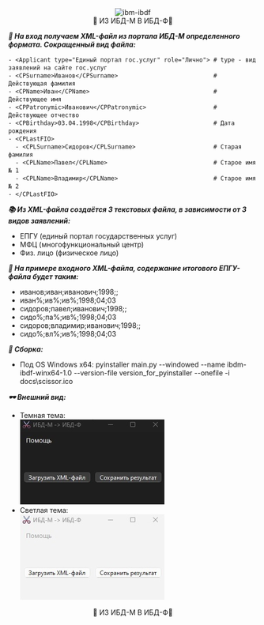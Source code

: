 
<div align="center"><img src="./docs/scissor.ico" alt="ibm-ibdf" style="width: 100px; height: 100px;"></div>

<div align="center">🌟 ИЗ ИБД-М В ИБД-Ф🌟</div>

***🚀 На вход получаем XML-файл из портала ИБД-М определенного формата. Сокращенный вид файла:***
```
- <Applicant type="Единый портал гос.услуг" role="Лично"> # type - вид заявлений на сайте гос.услуг
- <CPSurname>Иванов</CPSurname>                           # Действующая фамилия
- <CPName>Иван</CPName>                                   # Действующее имя
- <CPPatronymic>Иванович</CPPatronymic>                   # Действующее отчество
- <CPBirthday>03.04.1998</CPBirthday>                     # Дата рождения
- <CPLastFIO>
  - <CPLSurname>Сидоров</CPLSurname>                      # Старая фамилия
  - <CPLName>Павел</CPLName>                              # Старое имя № 1
  - <CPLName>Владимир</CPLName>                           # Старое имя № 2
- </CPLastFIO>
```

***📚 Из XML-файла создаётся 3 текстовых файла, в зависимости от 3 видов заявлений:***
- ЕПГУ (единый портал государственных услуг)
- МФЦ (многофункциональный центр)
- Физ. лицо (физическое лицо)

***🔄 На примере входного XML-файла, содержание итогового ЕПГУ-файла будет таким:***
- иванов;иван;иванович;1998;;
- иван%;ив%;ив%;1998;04;03
- сидоров;павел;иванович;1998;;
- сидо%;па%;ив%;1998;04;03
- сидоров;владимир;иванович;1998;;
- сидо%;вл%;ив%;1998;04;03

***🧹 Сборка:***
- Под OS Windows x64: 
pyinstaller main.py --windowed --name ibdm-ibdf-winx64-1.0 --version-file version_for_pyinstaller --onefile -i docs\scissor.ico

***🕶️ Внешний вид:***
- Темная тема:<br>
![Black_theme](./docs/b_main.jpg)<br>
- Светлая тема:<br>
![White_theme](./docs/w_main.jpg)<br>

<div align="center">🙏 ИЗ ИБД-М В ИБД-Ф🙏</div>